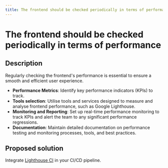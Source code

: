 ```yaml
---
title: The frontend should be checked periodically in terms of performance
---
```


# The frontend should be checked periodically in terms of performance

## Description

Regularly checking the frontend's performance is essential to ensure a smooth and efficient user experience.

- **Performance Metrics**: Identify key performance indicators (KPIs) to track.
- **Tools selection**: Utilise tools and services designed to measure and analyse frontend performance, such as Google Lighthouse.
- **Monitoring and Reporting**: Set up real-time performance monitoring to track KPIs and alert the team to any significant performance regressions.
- **Documentation**: Maintain detailed documentation on performance testing and monitoring processes, tools, and best practices.

## Proposed solution

Integrate [Lighthouse CI](https://github.com/GoogleChrome/lighthouse-ci/tree/main) in your CI/CD pipeline. 
